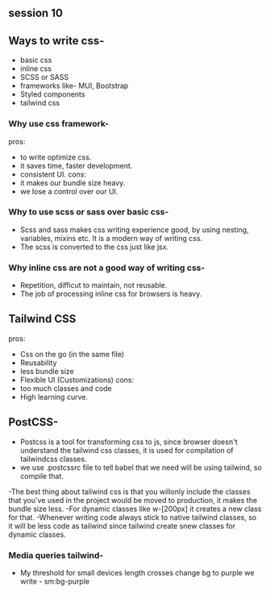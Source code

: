 ## session 10

## Ways to write css-
- basic css
- inline css
- SCSS or SASS
- frameworks like- MUI, Bootstrap
- Styled components
- tailwind css

### Why use css framework-
pros:
- to write optimize css.
- it saves time, faster development.
- consistent UI.
cons:
- it makes our bundle size heavy.
- we lose a control over our UI.


### Why to use scss or sass over basic css-
- Scss and sass makes css writing experience good, by using nesting, variables, mixins etc. It is a modern way of writing css.
- The scss is converted to the css just like jsx.

### Why inline css are not a good way of writing css-
- Repetition, difficut to maintain, not reusable.
- The job of processing inline css for browsers is heavy.

## Tailwind CSS
pros:
- Css on the go (in the same file)
- Reusability 
- less bundle size
- Flexible UI (Customizations)
cons:
- too much classes and code
- High learning curve.

## PostCSS-
- Postcss is a tool for transforming css to js, since browser doesn't understand the tailwind css classes, it is used for compilation of tailwindcss classes. 
- we use .postcssrc file to tell babel that we need will be using tailwind, so compile that.

-The best thing about tailwind css is that you willonly include the classes that you've used in the project would be moved to production, it makes the bundle size less.
-For dynamic classes like w-[200px] it creates a new class for that.
-Whenever writing code always stick to native tailwind classes, so it will be less code as tailwind since tailwind create snew classes for dynamic classes.

### Media queries tailwind-

- My threshold for small devices length crosses change bg to purple we write - sm:bg-purple